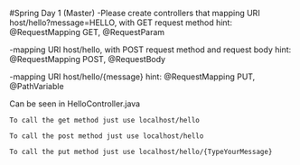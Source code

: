 #Spring Day 1 (Master)
 -Please create controllers that mapping URI host/hello?message=HELLO, with GET request method
  hint: @RequestMapping GET, @RequestParam

 -mapping URI host/hello, with POST request method and request body
  hint: @RequestMapping POST, @RequestBody

 -mapping URI host/hello/{message}
  hint: @RequestMapping PUT, @PathVariable
  
  Can be seen in HelloController.java
  
	To call the get method just use localhost/hello
    
	To call the post method just use localhost/hello 
	
	To call the put method just use localhost/hello/{TypeYourMessage}